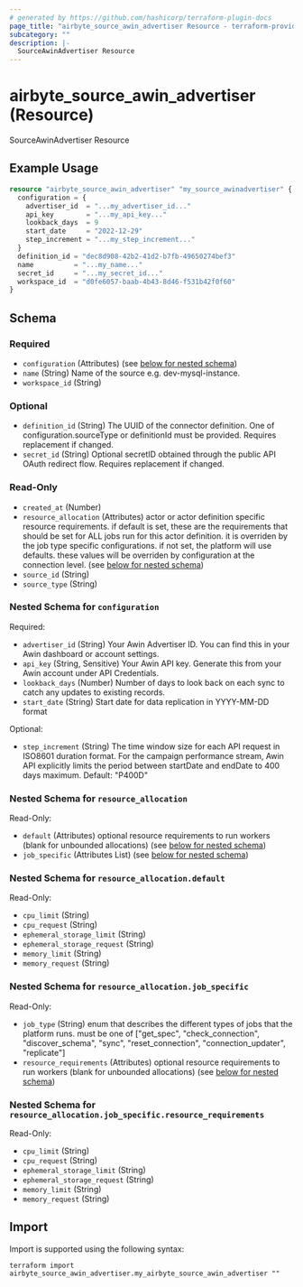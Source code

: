 ```yaml
---
# generated by https://github.com/hashicorp/terraform-plugin-docs
page_title: "airbyte_source_awin_advertiser Resource - terraform-provider-airbyte"
subcategory: ""
description: |-
  SourceAwinAdvertiser Resource
---
```


# airbyte_source_awin_advertiser (Resource)

SourceAwinAdvertiser Resource

## Example Usage

```terraform
resource "airbyte_source_awin_advertiser" "my_source_awinadvertiser" {
  configuration = {
    advertiser_id  = "...my_advertiser_id..."
    api_key        = "...my_api_key..."
    lookback_days  = 9
    start_date     = "2022-12-29"
    step_increment = "...my_step_increment..."
  }
  definition_id = "dec8d908-42b2-41d2-b7fb-49650274bef3"
  name          = "...my_name..."
  secret_id     = "...my_secret_id..."
  workspace_id  = "d0fe6057-baab-4b43-8d46-f531b42f0f60"
}
```

<!-- schema generated by tfplugindocs -->
## Schema

### Required

- `configuration` (Attributes) (see [below for nested schema](#nestedatt--configuration))
- `name` (String) Name of the source e.g. dev-mysql-instance.
- `workspace_id` (String)

### Optional

- `definition_id` (String) The UUID of the connector definition. One of configuration.sourceType or definitionId must be provided. Requires replacement if changed.
- `secret_id` (String) Optional secretID obtained through the public API OAuth redirect flow. Requires replacement if changed.

### Read-Only

- `created_at` (Number)
- `resource_allocation` (Attributes) actor or actor definition specific resource requirements. if default is set, these are the requirements that should be set for ALL jobs run for this actor definition. it is overriden by the job type specific configurations. if not set, the platform will use defaults. these values will be overriden by configuration at the connection level. (see [below for nested schema](#nestedatt--resource_allocation))
- `source_id` (String)
- `source_type` (String)

<a id="nestedatt--configuration"></a>
### Nested Schema for `configuration`

Required:

- `advertiser_id` (String) Your Awin Advertiser ID. You can find this in your Awin dashboard or account settings.
- `api_key` (String, Sensitive) Your Awin API key. Generate this from your Awin account under API Credentials.
- `lookback_days` (Number) Number of days to look back on each sync to catch any updates to existing records.
- `start_date` (String) Start date for data replication in YYYY-MM-DD format

Optional:

- `step_increment` (String) The time window size for each API request in ISO8601 duration format.
For the campaign performance stream, Awin API explicitly limits the period between startDate and endDate to 400 days maximum.
Default: "P400D"


<a id="nestedatt--resource_allocation"></a>
### Nested Schema for `resource_allocation`

Read-Only:

- `default` (Attributes) optional resource requirements to run workers (blank for unbounded allocations) (see [below for nested schema](#nestedatt--resource_allocation--default))
- `job_specific` (Attributes List) (see [below for nested schema](#nestedatt--resource_allocation--job_specific))

<a id="nestedatt--resource_allocation--default"></a>
### Nested Schema for `resource_allocation.default`

Read-Only:

- `cpu_limit` (String)
- `cpu_request` (String)
- `ephemeral_storage_limit` (String)
- `ephemeral_storage_request` (String)
- `memory_limit` (String)
- `memory_request` (String)


<a id="nestedatt--resource_allocation--job_specific"></a>
### Nested Schema for `resource_allocation.job_specific`

Read-Only:

- `job_type` (String) enum that describes the different types of jobs that the platform runs. must be one of ["get_spec", "check_connection", "discover_schema", "sync", "reset_connection", "connection_updater", "replicate"]
- `resource_requirements` (Attributes) optional resource requirements to run workers (blank for unbounded allocations) (see [below for nested schema](#nestedatt--resource_allocation--job_specific--resource_requirements))

<a id="nestedatt--resource_allocation--job_specific--resource_requirements"></a>
### Nested Schema for `resource_allocation.job_specific.resource_requirements`

Read-Only:

- `cpu_limit` (String)
- `cpu_request` (String)
- `ephemeral_storage_limit` (String)
- `ephemeral_storage_request` (String)
- `memory_limit` (String)
- `memory_request` (String)

## Import

Import is supported using the following syntax:

```shell
terraform import airbyte_source_awin_advertiser.my_airbyte_source_awin_advertiser ""
```
